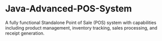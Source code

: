 # Java-Advanced-POS-System
A fully functional Standalone Point of Sale (POS) system with  capabilities including product management, inventory  tracking, sales processing, and receipt generation.
